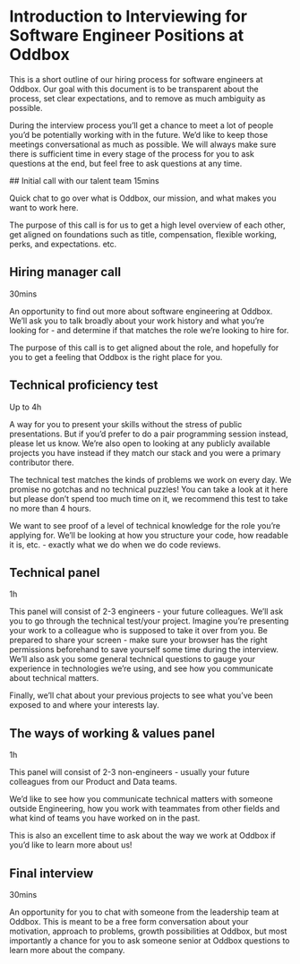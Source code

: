 # Introduction to Interviewing for Software Engineer Positions at Oddbox

This is a short outline of our hiring process for software engineers at Oddbox. Our goal with this document is to be transparent about the process, set clear expectations, and to remove as much ambiguity as possible.

During the interview process you’ll get a chance to meet a lot of people you’d be potentially working with in the future. We’d like to keep those meetings conversational as much as possible. We will always make sure there is sufficient time in every stage of the process for you to ask questions at the end, but feel free to ask questions at any time.

## Initial call with our talent team
15mins

Quick chat to go over what is Oddbox, our mission, and what makes you want to work here.

The purpose of this call is for us to get a high level overview of each other, get aligned on foundations such as title, compensation, flexible working, perks, and expectations. etc.

## Hiring manager call
30mins

An opportunity to find out more about software engineering at Oddbox. We’ll ask you to talk broadly about your work history and what you’re looking for - and determine if that matches the role we’re looking to hire for.

The purpose of this call is to get aligned about the role, and hopefully for you to get a feeling that Oddbox is the right place for you.

## Technical proficiency test
Up to 4h

A way for you to present your skills without the stress of public presentations. But if you’d prefer to do a pair programming session instead, please let us know. We’re also open to looking at any publicly available projects you have instead if they match our stack and you were a primary contributor there. 

The technical test matches the kinds of problems we work on every day. We promise no gotchas and no technical puzzles! You can take a look at it here but please don’t spend too much time on it, we recommend this test to take no more than 4 hours.

We want to see proof of a level of technical knowledge for the role you’re applying for. We’ll be looking at how you structure your code, how readable it is, etc. - exactly what we do when we do code reviews.

## Technical panel
1h

This panel will consist of 2-3 engineers - your future colleagues. We’ll ask you to go through the technical test/your project. Imagine you’re presenting your work to a colleague who is supposed to take it over from you.
Be prepared to share your screen -  make sure your browser has the right permissions beforehand to save yourself some time during the interview.
We’ll also ask you some general technical questions to gauge your experience in technologies we’re using, and see how you communicate about technical matters. 

Finally, we’ll chat about your previous projects to see what you’ve been exposed to and where your interests lay.

## The ways of working & values panel
1h

This panel will consist of 2-3 non-engineers - usually your future colleagues from our Product and Data teams. 

We’d like to see how you communicate technical matters with someone outside Engineering, how you work with teammates from other fields and what kind of teams you have worked on in the past. 

This is also an excellent time to ask about the way we work at Oddbox if you’d like to learn more about us!

## Final interview
30mins

An opportunity for you to chat with someone from the leadership team at Oddbox. This is meant to be a free form conversation about your motivation, approach to problems, growth possibilities at Oddbox, but most importantly a chance for you to ask someone senior at Oddbox questions to learn more about the company.
